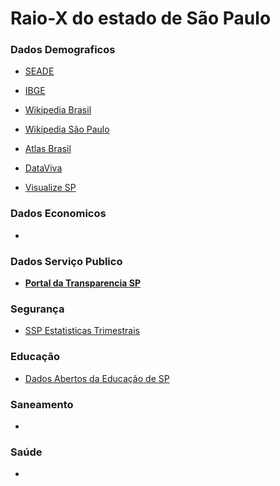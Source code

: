 # Raio-X do estado de São Paulo

### Dados Demograficos
- [SEADE](http://www.seade.gov.br/lista-produtos/)
- [IBGE](https://seriesestatisticas.ibge.gov.br/lista_tema.aspx?op=0&no=10#)
- [Wikipedia Brasil](https://pt.wikipedia.org/wiki/Demografia_do_Brasil)
- [Wikipedia São Paulo](https://pt.wikipedia.org/wiki/S%C3%A3o_Paulo_(estado)#cite_note-IBGE_Pop_2019-2)


- [Atlas Brasil](http://atlasbrasil.org.br/2013/pt/perfil_uf/sao-paulo)
- [DataViva](http://dataviva.info/en/location/4sp090607)

- [Visualize SP](http://visualizesp.seade.gov.br/category/demografia/)


### Dados Economicos
- 

### Dados Serviço Publico
- [**Portal da Transparencia SP**](http://www.transparencia.sp.gov.br/)

### Segurança
- [SSP Estatisticas Trimestrais](http://www.ssp.sp.gov.br/Estatistica/Trimestrais.aspx)


### Educação
- [Dados Abertos da Educação de SP](https://dados.educacao.sp.gov.br/search/type/dataset)

### Saneamento
- 

### Saúde
- 
